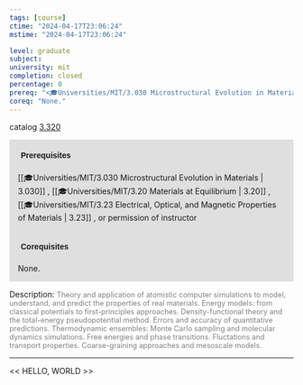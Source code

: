 ```yaml
---
tags: [course]
ctime: "2024-04-17T23:06:24"
mstime: "2024-04-17T23:06:24"

level: graduate
subject: 
university: mit
completion: closed
percentage: 0
prereq: "<🎓Universities/MIT/3.030 Microstructural Evolution in Materials> , <🎓Universities/MIT/3.20 Materials at Equilibrium> , <🎓Universities/MIT/3.23 Electrical, Optical, and Magnetic Properties of Materials> , or permission of instructor"
coreq: "None."
---
```


catalog [3.320](http://student.mit.edu/catalog/m3a.html#3.320)

<span style="display: block; padding: 15px; background-color: rgb(100, 100, 100, 0.2);"><font id="m_prereq2960_0" style="display: block; font-family: Arial, sans-serif; font-weight: bold; padding: 5px">Prerequisites</font><br><span id="prereq2960_0">[[🎓Universities/MIT/3.030 Microstructural Evolution in Materials | 3.030]] , [[🎓Universities/MIT/3.20 Materials at Equilibrium | 3.20]] , [[🎓Universities/MIT/3.23 Electrical, Optical, and Magnetic Properties of Materials | 3.23]] , or permission of instructor</span></span>
<span style="display: block; padding: 15px; background-color: rgb(100, 100, 100, 0.2);"><font id="m_coreq2960_0" style="display: block; font-family: Arial, sans-serif; font-weight: bold; padding: 5px">Corequisites</font><br><span id="coreq2960_0">None.</span></span>

<font style="">Description:</font>
<font style="color: grey; font-size: 0.8rem;">Theory and application of atomistic computer simulations to model, understand, and predict the properties of real materials. Energy models: from classical potentials to first-principles approaches. Density-functional theory and the total-energy pseudopotential method. Errors and accuracy of quantitative predictions. Thermodynamic ensembles: Monte Carlo sampling and molecular dynamics simulations. Free energies and phase transitions. Fluctations and transport properties. Coarse-graining approaches and mesoscale models.</font>



---

<< HELLO, WORLD >>
